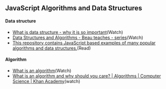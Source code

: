 
## JavaScript Algorithms and Data Structures

#### Data structure

- [What is data structure - why it is so important](https://www.youtube.com/watch?v=jc1t0KFsOcs)(Watch)
- [Data Structures and Algorithms - Beau teaches - series](https://www.youtube.com/watch?v=Gj5qBheGOEo&list=PLWKjhJtqVAbkso-IbgiiP48n-O-JQA9PJ)(Watch)
- [This repository contains JavaScript based examples of many popular algorithms and data structures.](https://github.com/trekhleb/javascript-algorithms)(Read)

#### Algorithm

- [What is an algorithm](https://www.youtube.com/watch?v=6hfOvs8pY1k)(Watch)
- [What is an algorithm and why should you care? | Algorithms | Computer Science | Khan Academy](https://www.youtube.com/watch?v=CvSOaYi89B4)(watch)
